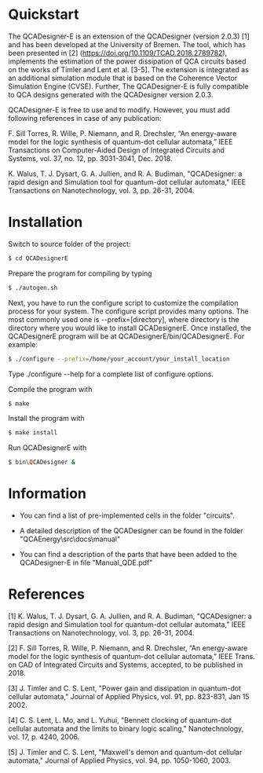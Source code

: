 Quickstart
==========

The QCADesigner-E is an extension of the QCADesigner (version 2.0.3) [1] and has been developed at the University of Bremen. The tool, which has been presented in [2] (https://doi.org/10.1109/TCAD.2018.2789782), implements the estimation of the power dissipation of QCA circuits based on the works of Timler and Lent et al. [3-5]. The extension is integrated as an additional simulation module that is based on the Coherence Vector Simulation Engine (CVSE). Further, The QCADesigner-E  is fully compatible to QCA designs generated with the QCADesigner version 2.0.3.

QCADesigner-E is free to use and to modify. However, you must add following references in case of any publication:

F. Sill Torres, R. Wille, P. Niemann, and R. Drechsler, “An energy-aware model for the logic synthesis of quantum-dot cellular automata,” IEEE Transactions on Computer-Aided Design of Integrated Circuits and Systems, vol. 37, no. 12, pp. 3031-3041, Dec. 2018.

K. Walus, T. J. Dysart, G. A. Jullien, and R. A. Budiman, "QCADesigner: a rapid design and Simulation tool for quantum-dot cellular automata," IEEE Transactions on Nanotechnology, vol. 3, pp. 26-31, 2004.

Installation
============
Switch to source folder of the project:

```sh
$ cd QCADesignerE
```

Prepare the program for compiling by typing

```sh
$ ./autogen.sh
```

Next, you have to run the configure script to customize the compilation process for your system. The configure script provides many options. The most commonly used one is --prefix=[directory], where directory is the directory where you would like to install QCADesignerE. Once installed, the QCADesignerE program will be at QCADesignerE/bin/QCADesignerE. For example:

```sh
$ ./configure --prefix=/home/your_account/your_install_location
```

Type ./configure --help for a complete list of configure options.

Compile the program with

```sh
$ make
```
Install the program with

```sh
$ make install
```
Run QCADesignerE with

```sh
$ bin\QCADesigner &
```

Information
===========
- You can find a list of pre-implemented cells in the folder "circuits".

- A detailed description of the QCADesigner can be found in the folder "QCAEnergy\src\docs\manual"

- You can find a description of the parts that have been added to the QCADesigner-E in file "Manual_QDE.pdf"


References
==========
[1]	K. Walus, T. J. Dysart, G. A. Jullien, and R. A. Budiman, "QCADesigner: a rapid design and Simulation tool for quantum-dot cellular automata," IEEE Transactions on Nanotechnology, vol. 3, pp. 26-31, 2004.

[2] F. Sill Torres, R. Wille, P. Niemann, and R. Drechsler, “An energy-aware model for the logic synthesis of quantum-dot cellular automata,” IEEE Trans. on CAD of Integrated Circuits and Systems, accepted, to be published in 2018. 

[3]	J. Timler and C. S. Lent, "Power gain and dissipation in quantum-dot cellular automata," Journal of Applied Physics, vol. 91, pp. 823-831, Jan 15 2002.

[4]	C. S. Lent, L. Mo, and L. Yuhui, "Bennett clocking of quantum-dot cellular automata and the limits to binary logic scaling," Nanotechnology, vol. 17, p. 4240, 2006.

[5]	J. Timler and C. S. Lent, "Maxwell's demon and quantum-dot cellular automata," Journal of Applied Physics, vol. 94, pp. 1050-1060, 2003.

